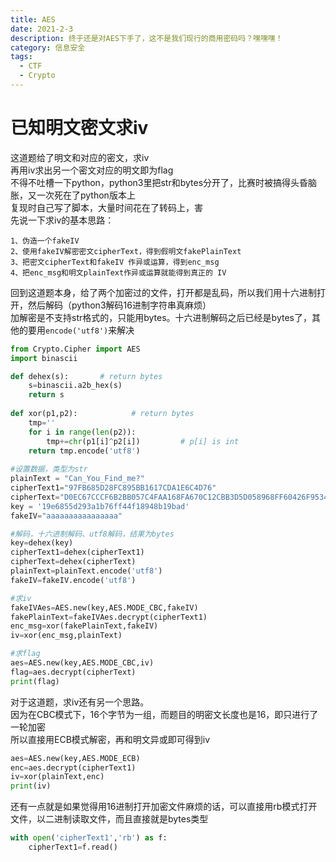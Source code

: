 ```yaml
---
title: AES
date: 2021-2-3
description: 终于还是对AES下手了，这不是我们现行的商用密码吗？嘿嘿嘿！
category: 信息安全
tags:
  - CTF
  - Crypto
---
```

# 已知明文密文求iv
这道题给了明文和对应的密文，求iv  
再用iv求出另一个密文对应的明文即为flag  
不得不吐槽一下python，python3里把str和bytes分开了，比赛时被搞得头昏脑胀，又一次死在了python版本上  
复现时自己写了脚本，大量时间花在了转码上，害  
先说一下求iv的基本思路：  
```
1、伪造一个fakeIV  
2、使用fakeIV解密密文cipherText，得到假明文fakePlainText  
3、把密文cipherText和fakeIV 作异或运算，得到enc_msg  
4、把enc_msg和明文plainText作异或运算就能得到真正的 IV  
```
回到这道题本身，给了两个加密过的文件，打开都是乱码，所以我们用十六进制打开，然后解码（python3解码16进制字符串真麻烦）  
加解密是不支持str格式的，只能用bytes。十六进制解码之后已经是bytes了，其他的要用`encode('utf8')`来解决
```python
from Crypto.Cipher import AES
import binascii

def dehex(s):       # return bytes
    s=binascii.a2b_hex(s)
    return s
	
def xor(p1,p2):            # return bytes
    tmp=''
    for i in range(len(p2)):
        tmp+=chr(p1[i]^p2[i])         # p[i] is int
    return tmp.encode('utf8')
	
#设置数据，类型为str
plainText = "Can_You_Find_me?"
cipherText1="97FB685D28FC895BB1617CDA1E6C4D76"
cipherText="D0EC67CCCF6B2BB057C4FAA168FA670C12CBB3D5D058968FF60426F95344A84B"
key = '19e6855d293a1b76ff44f18948b19bad'
fakeIV="aaaaaaaaaaaaaaaa"

#解码，十六进制解码、utf8解码，结果为bytes
key=dehex(key)
cipherText1=dehex(cipherText1)
cipherText=dehex(cipherText)
plainText=plainText.encode('utf8')
fakeIV=fakeIV.encode('utf8')

#求iv
fakeIVAes=AES.new(key,AES.MODE_CBC,fakeIV)
fakePlainText=fakeIVAes.decrypt(cipherText1)
enc_msg=xor(fakePlainText,fakeIV)
iv=xor(enc_msg,plainText)

#求flag
aes=AES.new(key,AES.MODE_CBC,iv)
flag=aes.decrypt(cipherText)
print(flag)
```
对于这道题，求iv还有另一个思路。  
因为在CBC模式下，16个字节为一组，而题目的明密文长度也是16，即只进行了一轮加密  
所以直接用ECB模式解密，再和明文异或即可得到iv
```python
aes=AES.new(key,AES.MODE_ECB)
enc=aes.decrypt(cipherText1)
iv=xor(plainText,enc)
print(iv)
```
还有一点就是如果觉得用16进制打开加密文件麻烦的话，可以直接用rb模式打开文件，以二进制读取文件，而且直接就是bytes类型
```python
with open('cipherText1','rb') as f:
    cipherText1=f.read()
```
